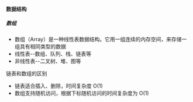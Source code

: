 #### 数据结构

##### 数组

* 数组（Array）是一种线性表数据结构。它用一组连续的内存空间，来存储一组具有相同类型的数据
* 线性表--数组、队列、栈、链表等
* 非线性表--二叉树、堆、图等

链表和数组的区别

* 链表适合插入、删除，时间复杂度 O(1)
* 数组支持随机访问，根据下标随机访问的时间复杂度为 O(1)
